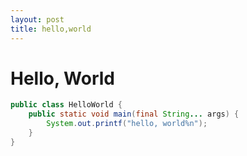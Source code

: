 ```yaml
---
layout: post
title: hello,world
---
```

# Hello, World

```java
public class HelloWorld {
    public static void main(final String... args) {
        System.out.printf("hello, world%n");
    }
}
```
